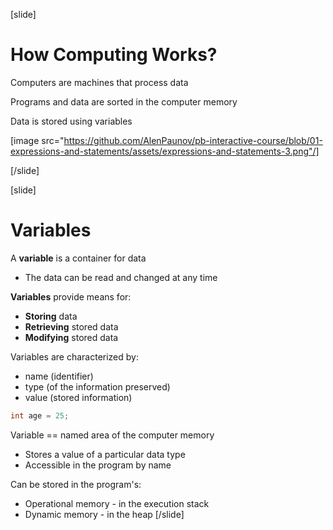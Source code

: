 [slide]

# How Computing Works?
Computers are machines that process data

  Programs and data are sorted in the computer memory

  Data is stored using variables

[image src="https://github.com/AlenPaunov/pb-interactive-course/blob/01-expressions-and-statements/assets/expressions-and-statements-3.png"/]

[/slide]

[slide]
# Variables
A **variable** is a container for data
  * The data can be read and changed at any time
  
**Variables** provide means for:
  * **Storing** data
  * **Retrieving** stored data
  * **Modifying** stored data
  
Variables are characterized by:
  * name (identifier)
  * type (of the information preserved)
  * value (stored information)
```csharp
int age = 25;
```
Variable == named area of the computer memory
  * Stores a value of a particular data type
  * Accessible in the program by name
  
Can be stored in the program's:
  * Operational memory - in the execution stack
  * Dynamic memory - in the heap
[/slide]
